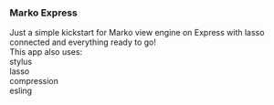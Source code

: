 ### Marko Express  
Just a simple  kickstart for Marko view engine on Express with lasso connected and everything ready to go!  
This app also uses:  
stylus  
lasso  
compression  
esling
